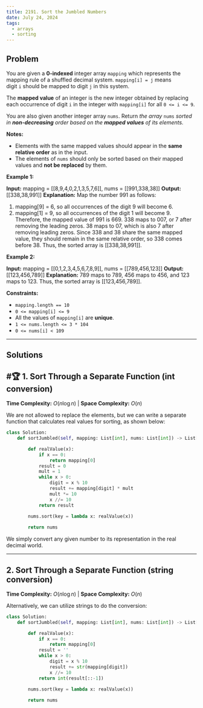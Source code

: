 ```yaml
---
title: 2191. Sort the Jumbled Numbers
date: July 24, 2024
tags:
  - arrays
  - sorting
---
```

## Problem

You are given a **0-indexed** integer array `mapping` which represents the mapping rule of a shuffled decimal system. `mapping[i] = j` means digit `i` should be mapped to digit `j` in this system.

The **mapped value** of an integer is the new integer obtained by replacing each occurrence of digit `i` in the integer with `mapping[i]` for all `0 <= i <= 9`.

You are also given another integer array `nums`. Return _the array_ `nums` _sorted in **non-decreasing** order based on the **mapped values** of its elements._

**Notes:**

- Elements with the same mapped values should appear in the **same relative order** as in the input.
- The elements of `nums` should only be sorted based on their mapped values and **not be replaced** by them.

**Example 1:**

**Input:** mapping = [[8,9,4,0,2,1,3,5,7,6]], nums = [[991,338,38]]
**Output:** [[338,38,991]]
**Explanation:** 
Map the number 991 as follows:
1. mapping[9] = 6, so all occurrences of the digit 9 will become 6.
2. mapping[1] = 9, so all occurrences of the digit 1 will become 9.
Therefore, the mapped value of 991 is 669.
338 maps to 007, or 7 after removing the leading zeros.
38 maps to 07, which is also 7 after removing leading zeros.
Since 338 and 38 share the same mapped value, they should remain in the same relative order, so 338 comes before 38.
Thus, the sorted array is [[338,38,991]].

**Example 2:**

**Input:** mapping = [[0,1,2,3,4,5,6,7,8,9]], nums = [[789,456,123]]
**Output:** [[123,456,789]]
**Explanation:** 789 maps to 789, 456 maps to 456, and 123 maps to 123. Thus, the sorted array is [[123,456,789]].

**Constraints:**

- `mapping.length == 10`
- `0 <= mapping[i] <= 9`
- All the values of `mapping[i]` are **unique**.
- `1 <= nums.length <= 3 * 104`
- `0 <= nums[i] < 109`

---
## Solutions

## #🏆 1. Sort Through a Separate Function (int conversion)

**Time Complexity:** $O(n \log n)$  |  **Space Complexity:** $O(n)$

We are not allowed to replace the elements, but we can write a separate function that calculates real values for sorting, as shown below:

```python
class Solution:
    def sortJumbled(self, mapping: List[int], nums: List[int]) -> List[int]:

        def realValue(x):
            if x == 0:
                return mapping[0]
            result = 0
            mult = 1
            while x > 0:
                digit = x % 10 
                result += mapping[digit] * mult
                mult *= 10
                x //= 10
            return result

        nums.sort(key = lambda x: realValue(x))
    
        return nums
```

We simply convert any given number to its representation in the real decimal world.

---

## 2. Sort Through a Separate Function (string conversion)

**Time Complexity:** $O(n \log n)$  |  **Space Complexity:** $O(n)$

Alternatively, we can utilize strings to do the conversion:

```python
class Solution:
    def sortJumbled(self, mapping: List[int], nums: List[int]) -> List[int]:

        def realValue(x):
            if x == 0:
                return mapping[0]
            result = ''
            while x > 0:
                digit = x % 10 
                result += str(mapping[digit])
                x //= 10
            return int(result[::-1])

        nums.sort(key = lambda x: realValue(x))
    
        return nums
```


